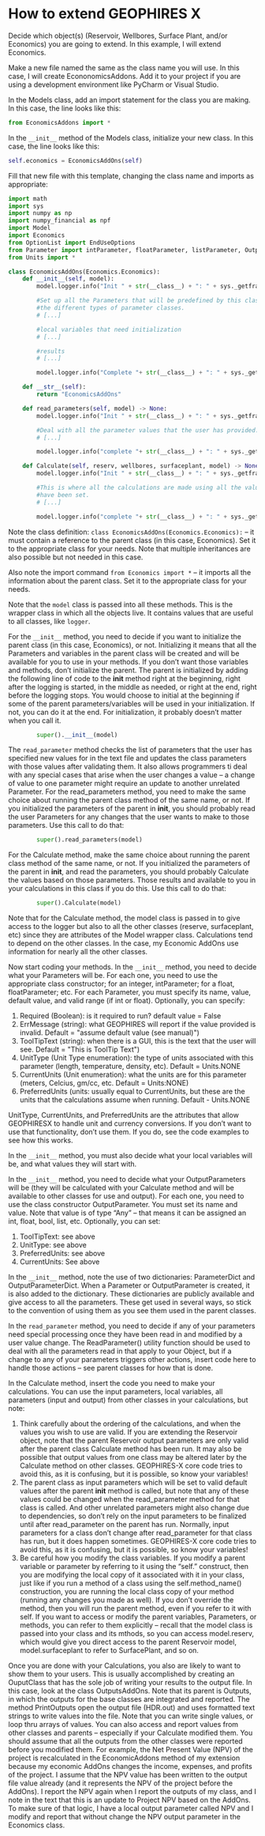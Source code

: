 # How to extend GEOPHIRES X

Decide which object(s) (Reservoir, Wellbores, Surface Plant, and/or Economics) you are going to extend.  In this example, I will extend Economics.

Make a new file named the same as the class name you will use.  In this case, I will create EcononomicsAddons.  Add it to your project if you are using a development environment like PyCharm or Visual Studio.

In the Models class, add an import statement for the class you are making.  In this case, the line looks like this:

```python
from EconomicsAddons import *
```

In the `__init__` method of the Models class, initialize your new class.  In this case, the line looks like this:

```python
self.economics = EconomicsAddOns(self)
```

Fill that new file with this template, changing the class name and imports as appropriate:

```python
import math
import sys
import numpy as np
import numpy_financial as npf
import Model
import Economics
from OptionList import EndUseOptions
from Parameter import intParameter, floatParameter, listParameter, OutputParameter
from Units import *

class EconomicsAddOns(Economics.Economics):
    def __init__(self, model):
        model.logger.info("Init " + str(__class__) + ": " + sys._getframe(  ).f_code.co_name)

        #Set up all the Parameters that will be predefined by this class using
        #the different types of parameter classes.
        # [...]

        #local variables that need initialization
        # [...]

        #results
        # [...]

        model.logger.info("Complete "+ str(__class__) + ": " + sys._getframe(  ).f_code.co_name)

    def __str__(self):
        return "EconomicsAddOns"

    def read_parameters(self, model) -> None:
        model.logger.info("Init " + str(__class__) + ": " + sys._getframe(  ).f_code.co_name)

        #Deal with all the parameter values that the user has provided.
        # [...]

        model.logger.info("complete "+ str(__class__) + ": " + sys._getframe(  ).f_code.co_name)

    def Calculate(self, reserv, wellbores, surfaceplant, model) -> None:
        model.logger.info("Init " + str(__class__) + ": " + sys._getframe(  ).f_code.co_name)

        #This is where all the calculations are made using all the values that
        #have been set.
        # [...]

        model.logger.info("complete "+ str(__class__) + ": " + sys._getframe(  ).f_code.co_name)

```

Note the class definition: `class EconomicsAddOns(Economics.Economics):` – it must contain a reference to the parent class (in this case, Economics).  Set it to the appropriate class for your needs. Note that multiple inheritances are also possible but not needed in this case.

Also note the import command `from Economics import *` – it imports all the information about the parent class.  Set it to the appropriate class for your needs.

Note that the `model` class is passed into all these methods.  This is the wrapper class in which all the objects live.  It contains values that are useful to all classes, like `logger`.

For the `__init__` method, you need to decide if you want to initialize the parent class (in this case, Economics), or not.  Initializing it means that all the Parameters and variables in the parent class will be created and will be available for you to use in your methods.  If you don’t want those variables and methods, don’t initialize the parent.  The parent is initialized by adding the following line of code to the __init__ method right at the beginning, right after the logging is started, in the middle as needed, or right at the end, right before the logging stops.  You would choose to initial at the beginning if some of the parent parameters/variables will be used in your initialization.  If not, you can do it at the end.  For initialization, it probably doesn’t matter when you call it.

```python
        super().__init__(model)
```

The `read_parameter` method checks the list of parameters that the user has specified new values for in the text file and updates the class parameters with those values after validating them.  It also allows programmers ti deal with any special cases that arise when the user changes a value – a change of value to one parameter might require an update to another unrelated Parameter.  For the read_parameters method, you need to make the same choice about running the parent class method of the same name, or not.  If you initialized the parameters of the parent in __init__, you should probably read the user Parameters for any changes that the user wants to make to those parameters.  Use this call to do that:

```python
        super().read_parameters(model)
```

For the Calculate method, make the same choice about running the parent class method of the same name, or not.  If you initialized the parameters of the parent in __init__,  and read the parameters, you should probably Calculate the values based on those parameters.  Those results and available to you in your calculations in this class if you do this.  Use this call to do that:

```python
        super().Calculate(model)
```

Note that for the Calculate method, the model class is passed in to give access to the logger but also to all the other classes (reserve, surfaceplant, etc) since they are attributes of the Model wrapper class.  Calculations tend to depend on the other classes.  In the case, my Economic AddOns use information for nearly all the other classes.

Now start coding your methods.  In the `__init__` method, you need to decide what your Parameters will be.  For each one, you need to use the appropriate class constructor; for an integer, intParameter; for a float, floatParameter; etc.  For each Parameter, you must specify its name, value, default value, and valid range (if int or float).  Optionally, you can specify:
1. Required (Boolean): is it required to run? default value = False
1. ErrMessage (string): what GEOPHIRES will report if the value provided is invalid. Default =  "assume default value (see manual)")
1. ToolTipText (string): when there is a GUI, this is the text that the user will see.  Default =  "This is ToolTip Text")
1. UnitType (Unit Type enumeration): the type of units associated with this parameter (length, temperature, density, etc).  Default =  Units.NONE
1. CurrentUnits (Unit enumeration): what the units are for this parameter (meters, Celcius, gm/cc, etc.  Default = Units:NONE)
1. PreferredUnits (units: usually equal to CurrentUnits, but these are the units that the calculations assume when running.  Default - Units.NONE

UnitType, CurrentUnits, and PreferredUnits are the attributes that allow GEOPHIRESX to handle unit and currency conversions.  If you don’t want to use that functionality, don’t use them.  If you do, see the code examples to see how this works.

In the `__init__` method, you must also decide what your local variables will be, and what values they will start with.

In the `__init__` method, you need to decide what your OutputParameters will be (they will be calculated with your Calculate method and will be available to other classes for use and output).  For each one, you need to use the class constructor OutputParameter.  You must set its name and value.  Note that value is of type “Any” – that means it can be assigned an int, float, bool, list, etc.  Optionally, you can set:
1. ToolTipText: see above
1. UnitType: see above
1. PreferredUnits: see above
1. CurrentUnits: See above

In the `__init__` method, note the use of two dictionaries: ParameterDict and OutputParameterDict.  When a Parameter or OutputParameter is created, it is also added to the dictionary.  These dictionaries are publicly available and give access to all the parameters.  These get used in several ways, so stick to the convention of using them as you see them used in the parent classes.

In the `read_parameter` method, you need to decide if any of your parameters need special processing once they have been read in and modified by a user value change.  The ReadParameter() utility function should be used to deal with all the parameters read in that apply to your Object, but if a change to any of your parameters triggers other actions, insert code here to handle those actions – see parent classes for how that is done.

In the Calculate method, insert the code you need to make your calculations.  You can use the input parameters, local variables, all parameters (input and output) from other classes in your calculations, but note:
1. Think carefully about the ordering of the calculations, and when the values you wish to use are valid.  If you are extending the Reservoir object, note that the parent Reservoir output parameters are only valid after the parent class Calculate method has been run.  It may also be possible that output values from one class may be altered later by the Calculate method on other classes.  GEOPHIRES-X core code tries to avoid this, as it is confusing, but it is possible, so know your variables!
1. The parent class as input parameters which will be set to valid default values after the parent __init__ method is called, but note that any of these values could be changed when the read_parameter method for that class is called.  And other unrelated parameters might also change due to dependencies, so don’t rely on the input parameters to be finalized until after read_parameter on the parent has run.  Normally, input parameters for a class don’t change after read_parameter for that class has run, but it does happen sometimes.  GEOPHIRES-X core code tries to avoid this, as it is confusing, but it is possible, so know your variables!
1. Be careful how you modify the class variables.  If you modify a parent variable or parameter by referring to it using the “self.” construct, then you are modifying the local copy of it associated with it in your class, just like if you run a method of a class using the self.method_name() construction, you are running the local class copy of your method (running any changes you made as well).  If you don’t override the method, then you will run the parent method, even if you refer to it with self.  If you want to access or modify the parent variables, Parameters, or methods, you can refer to them explicitly – recall that the model class is passed into your class and its mthods, so you can access model.reserv, which would give you direct access to the parent Reservoir model, model.surfaceplant to refer to SurfacePlant, and so on.

Once you are done with your Calculations, you also are likely to want to show them to your users.  This is usually accomplished by creating an OuputClass that has the sole job of writing your results to the output file.  In this case, look at the class OutputsAddOns. Note that its parent is Outputs, in which the outputs for the base classes are integrated and reported.  The method PrintOutputs open the output file (HDR.out) and uses formatted text strings to write values into the file.  Note that you can write single values, or loop thru arrays of values.  You can also access and report values from other classes and parents – especially if your Calculate modified them.  You should assume that all the outputs from the other classes were reported before you modified them.  For example, the Net Present Value (NPV) of the project is recalculated in the EconomicAddons method of my extension because my economic AddOns changes the income, expenses, and profits of the project.  I assume that the NPV value has been written to the output file value already (and it represents the NPV of the project before the AddOns).  I report the NPV again when I report the outputs of my class, and I note in the text that this is an update to Project NPV based on the AddOns.  To make sure of that logic, I have a local output parameter called NPV and I modify and report that without change the NPV output parameter in the Economics class.

